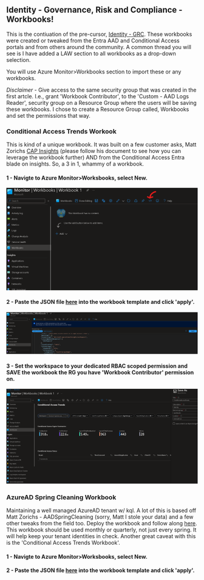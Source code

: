 ## Identity - Governance, Risk and Compliance - Workbooks! ##

This is the contiuation of the pre-cursor, [Identity - GRC](https://github.com/Cyberlorians/Articles/blob/main/IdentityGRC.md). These workbooks were created or tweaked from the Entra AAD and Conditional Access portals and from others around the community. A common thread you will see is I have added a LAW section to all workbooks as a drop-down selection. 

You will use Azure Monitor>Workbooks section to import these or any workbooks. 

*Disclaimer* - Give access to the same security group that was created in the first artcle. I.e., grant 'Workbook Contributor', to the 'Custom - AAD Logs Reader', security group on a Resource Group where the users will be saving these workbooks. I chose to create a Resource Group called, Workbooks and set the permissions that way. 

### Conditional Access Trends Workook ####

This is kind of a unique workbook. It was built on a few customer asks, Matt Zorichs [CAP Insights](https://learnsentinel.blog/2022/05/09/azure-ad-conditional-access-insights-auditing-with-microsoft-sentinel/) (please follow his document to see how you can leverage the workbook further) AND from the Conditional Access Entra blade on insights. So, a 3 in 1, whammy of a workbook. 

#### 1 - Navigte to Azure Monitor>Worksbooks, select New. 

![](https://github.com/Cyberlorians/uploadedimages/blob/main/customwbs1.png)

#### 2 - Paste the JSON file [here](https://github.com/Cyberlorians/Workbooks/blob/main/ConditionalAccessTrends.json) into the workbook template and click 'apply'.

![](https://github.com/Cyberlorians/uploadedimages/blob/main/customwbs2.png)

#### 3 - Set the workspace to your dedicated RBAC scoped permission and SAVE the workbook the RG you have 'Workbook Contributor' permission on.

![](https://github.com/Cyberlorians/uploadedimages/blob/main/customwbs3.png)


### AzureAD Spring Cleaning Workbook ####

Maintaining a well managed AzureAD tenant w/ kql. A lot of this is based off Matt Zorichs - AADSpringCleaning (sorry, Matt I stole your data) and a few other tweaks from the field too. Deploy the workbook and follow along [here](https://learnsentinel.blog/2022/03/16/maintaining-a-well-managed-azure-ad-tenant-with-kql/). This workbook should be used monthly or quarterly, not just every spring. It will help keep your tenant identities in check. Another great caveat with this is the 'Conditional Access Trends Workbook'.

#### 1 - Navigte to Azure Monitor>Worksbooks, select New. 

#### 2 - Paste the JSON file [here](https://github.com/Cyberlorians/Workbooks/blob/main/AzureADSpringCleaning.json) into the workbook template and click 'apply'.
